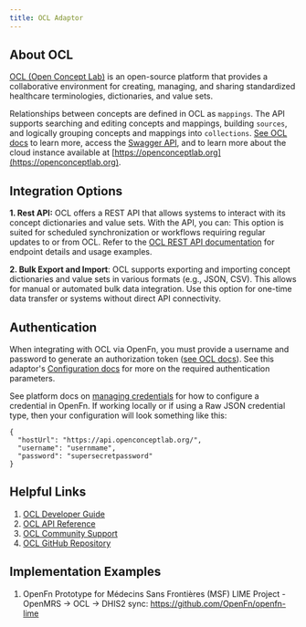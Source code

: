 ```yaml
---
title: OCL Adaptor
---
```


## About OCL

[OCL (Open Concept Lab)](https://openconceptlab.org/) is an open-source platform that provides a collaborative environment for creating, managing, and sharing standardized healthcare terminologies, dictionaries, and value sets.

Relationships between concepts are defined in OCL as `mappings`. The API supports searching and editing concepts and mappings, building `sources`, and logically grouping concepts and mappings into `collections`. [See OCL docs](https://docs.openconceptlab.org/en/latest/oclapi/overview.html#overview) to learn more, access the [Swagger API](https://api.openconceptlab.org/swagger/), and to learn more about the cloud instance available at [https://openconceptlab.org](https://openconceptlab.org).

## Integration Options

**1. Rest API:** OCL offers a REST API that allows systems to interact with its concept dictionaries and value sets. With the API, you can:
This option is suited for scheduled synchronization or workflows requiring regular updates to or from OCL. Refer to the [OCL REST API documentation](https://docs.openconceptlab.org/en/latest/oclapi/overview.html) for endpoint details and usage examples.

**2. Bulk Export and Import**: OCL supports exporting and importing concept dictionaries and value sets in various formats (e.g., JSON, CSV). This allows for manual or automated bulk data integration. Use this option for one-time data transfer or systems without direct API connectivity.

## Authentication
When integrating with OCL via OpenFn, you must provide a username and password to generate an authorization token ([see OCL docs](https://docs.openconceptlab.org/en/latest/oclapi/overview.html#authentication-and-authorization)). See this adaptor's [Configuration docs](/adaptors/packages/ocl-configuration-schema) for more on the required authentication parameters.

See platform docs on [managing credentials](documentation/manage-projects/manage-credentials) for how to configure a credential in OpenFn. If working locally or if using a Raw JSON credential type, then your configuration will look something like this:

```
{
  "hostUrl": "https://api.openconceptlab.org/",
  "username": "usernmame",
  "password": "supersecretpassword"
}
```
## Helpful Links
1. [OCL Developer Guide](https://docs.openconceptlab.org/)
2. [OCL API Reference](https://docs.openconceptlab.org/en/latest/oclapi/apireference/index.html)
3. [OCL Community Support](https://openconceptlab.org/category/community/)
4. [OCL GitHub Repository](https://github.com/OpenConceptLab)


## Implementation Examples
1. OpenFn Prototype for Médecins Sans Frontières (MSF) LIME Project - OpenMRS -> OCL -> DHIS2 sync: https://github.com/OpenFn/openfn-lime
